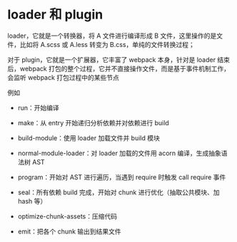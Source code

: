 # loader 和 plugin

loader，它就是一个转换器，将 A 文件进行编译形成 B 文件，这里操作的是文件，比如将 A.scss 或 A.less 转变为 B.css，单纯的文件转换过程；

对于 plugin，它就是一个扩展器，它丰富了 webpack 本身，针对是 loader 结束后，webpack 打包的整个过程，它并不直接操作文件，而是基于事件机制工作，会监听 webpack 打包过程中的某些节点

例如

- run：开始编译

- make：从 entry 开始递归分析依赖并对依赖进行 build

- build-module：使用 loader 加载文件并 build 模块

- normal-module-loader：对 loader 加载的文件用 acorn 编译，生成抽象语法树 AST

- program：开始对 AST 进行遍历，当遇到 require 时触发 call require 事件

- seal：所有依赖 build 完成，开始对 chunk 进行优化（抽取公共模块、加 hash 等）

- optimize-chunk-assets：压缩代码

- emit：把各个 chunk 输出到结果文件
